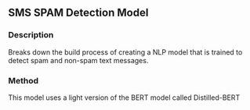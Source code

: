 ## SMS SPAM Detection Model
### Description
Breaks down the build process of creating a NLP model that is trained to detect spam and non-spam text messages.

### Method
This model uses a light version of the BERT model called Distilled-BERT
